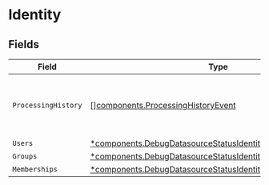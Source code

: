# Identity


## Fields

| Field                                                                                                                                   | Type                                                                                                                                    | Required                                                                                                                                | Description                                                                                                                             |
| --------------------------------------------------------------------------------------------------------------------------------------- | --------------------------------------------------------------------------------------------------------------------------------------- | --------------------------------------------------------------------------------------------------------------------------------------- | --------------------------------------------------------------------------------------------------------------------------------------- |
| `ProcessingHistory`                                                                                                                     | [][components.ProcessingHistoryEvent](../../models/components/processinghistoryevent.md)                                                | :heavy_minus_sign:                                                                                                                      | Information about processing history for the datasource                                                                                 |
| `Users`                                                                                                                                 | [*components.DebugDatasourceStatusIdentityResponseComponent](../../models/components/debugdatasourcestatusidentityresponsecomponent.md) | :heavy_minus_sign:                                                                                                                      | N/A                                                                                                                                     |
| `Groups`                                                                                                                                | [*components.DebugDatasourceStatusIdentityResponseComponent](../../models/components/debugdatasourcestatusidentityresponsecomponent.md) | :heavy_minus_sign:                                                                                                                      | N/A                                                                                                                                     |
| `Memberships`                                                                                                                           | [*components.DebugDatasourceStatusIdentityResponseComponent](../../models/components/debugdatasourcestatusidentityresponsecomponent.md) | :heavy_minus_sign:                                                                                                                      | N/A                                                                                                                                     |